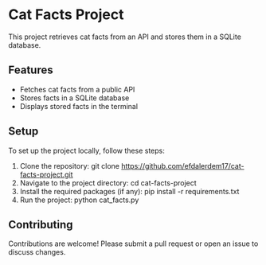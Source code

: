 # Cat Facts Project

This project retrieves cat facts from an API and stores them in a SQLite database.

## Features
- Fetches cat facts from a public API
- Stores facts in a SQLite database
- Displays stored facts in the terminal

## Setup
To set up the project locally, follow these steps:

1. Clone the repository:
git clone https://github.com/efdalerdem17/cat-facts-project.git
2. Navigate to the project directory:
cd cat-facts-project
3. Install the required packages (if any):
pip install -r requirements.txt
4. Run the project:
python cat_facts.py

## Contributing
Contributions are welcome! Please submit a pull request or open an issue to discuss changes.


